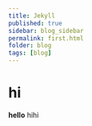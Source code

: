 ```yaml
---
title: Jekyll
published: true
sidebar: blog_sidebar
permalink: first.html
folder: blog
tags: [blog]
---
```


# hi
**hello** hihi
